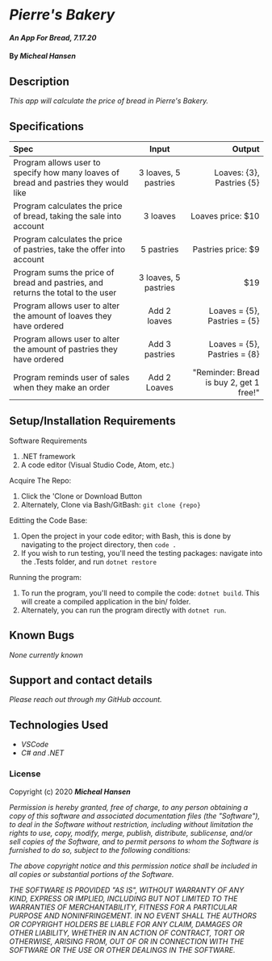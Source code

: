 # _Pierre's Bakery_

#### _An App For Bread, 7.17.20_
#### By _**Micheal Hansen**_

## Description

_This app will calculate the price of bread in Pierre's Bakery._

## Specifications

| Spec | Input | Output |
| :--- | :---: | ---: |
|Program allows user to specify how many loaves of bread and pastries they would like|3 loaves, 5 pastries|Loaves: {3}, Pastries {5}|
|Program calculates the price of bread, taking the sale into account|3 loaves|Loaves price: $10|
|Program calculates the price of pastries, take the offer into account|5 pastries|Pastries price: $9|
|Program sums the price of bread and pastries, and returns the total to the user|3 loaves, 5 pastries|$19|
|Program allows user to alter the amount of loaves they have ordered|Add 2 loaves| Loaves = {5}, Pastries = {5}|
|Program allows user to alter the amount of pastries they have ordered|Add 3 pastries| Loaves = {5}, Pastries = {8}|
|Program reminds user of sales when they make an order|Add 2 Loaves|"Reminder: Bread is buy 2, get 1 free!"|


## Setup/Installation Requirements

Software Requirements
1. .NET framework
2. A code editor (Visual Studio Code, Atom, etc.)

Acquire The Repo:
1. Click the 'Clone or Download Button
2. Alternately, Clone via Bash/GitBash: `git clone {repo}`

Editting the Code Base:
1. Open the project in your code editor; with Bash, this is done by navigating to the project directory, then `code .`
2. If you wish to run testing, you'll need the testing packages: navigate into the .Tests folder, and run `dotnet restore`

Running the program:
1. To run the program, you'll need to compile the code: `dotnet build`. This will create a compiled application in the bin/ folder.
2. Alternately, you can run the program directly with `dotnet run`.

## Known Bugs

_None currently known_

## Support and contact details

_Please reach out through my GitHub account._

## Technologies Used

* _VSCode_
* _C# and .NET_

### License

Copyright (c) 2020 **_Micheal Hansen_**

*Permission is hereby granted, free of charge, to any person obtaining a copy
of this software and associated documentation files (the "Software"), to deal
in the Software without restriction, including without limitation the rights
to use, copy, modify, merge, publish, distribute, sublicense, and/or sell
copies of the Software, and to permit persons to whom the Software is
furnished to do so, subject to the following conditions:*

*The above copyright notice and this permission notice shall be included in all
copies or substantial portions of the Software.*

*THE SOFTWARE IS PROVIDED "AS IS", WITHOUT WARRANTY OF ANY KIND, EXPRESS OR
IMPLIED, INCLUDING BUT NOT LIMITED TO THE WARRANTIES OF MERCHANTABILITY,
FITNESS FOR A PARTICULAR PURPOSE AND NONINFRINGEMENT. IN NO EVENT SHALL THE
AUTHORS OR COPYRIGHT HOLDERS BE LIABLE FOR ANY CLAIM, DAMAGES OR OTHER
LIABILITY, WHETHER IN AN ACTION OF CONTRACT, TORT OR OTHERWISE, ARISING FROM,
OUT OF OR IN CONNECTION WITH THE SOFTWARE OR THE USE OR OTHER DEALINGS IN THE
SOFTWARE.*
